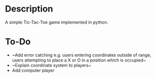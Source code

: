 # Description
A simple Tic-Tac-Toe game implemented in python.

# To-Do

- ~Add error catching e.g. users entering coordinates outside of range, users attempting to place a X or O in a position which is occupied~
- ~Explain coordinate system to players~
- Add computer player
